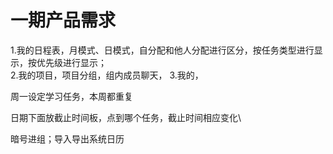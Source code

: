 # 一期产品需求

1.我的日程表，月模式、日模式，自分配和他人分配进行区分，按任务类型进行显示，按优先级进行显示；   
2.我的项目，项目分组，组内成员聊天，
3.我的，

周一设定学习任务，本周都重复

日期下面放截止时间板，点到哪个任务，截止时间相应变化\

暗号进组；导入导出系统日历